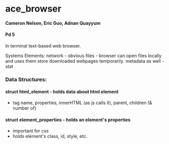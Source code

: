 # ace_browser

#### Cameron Nelson, Eric Guo, Adnan Quayyum  
#### Pd 5

In terminal text-based web browser.

Systems Elements:
network - obvious
files - browser can open files locally and uses them store downloaded webpages temporarily.
metadata as well - stat

### Data Structures:
#### struct html_element - holds data about html element
- tag name, properties, innerHTML (as js calls it), parent, children (& number of)

#### struct element_properties - holds an element's properties
- important for css
- holds element's class, id, style, etc.

